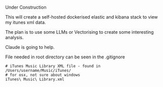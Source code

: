 Under Construction

This will create a self-hosted dockerised elastic and kibana stack to view my itunes xml data.

The plan is to use some LLMs or Vectorising to create some interesting analysis.

Claude is going to help.

File needed in root directory can be seen in the .gitignore

```gitignore
# iTunes Music Library XML file - found in /Users/username/Music/iTunes/ 
# for osx, not sure about windows
iTunes\ Music\ Library.xml
```